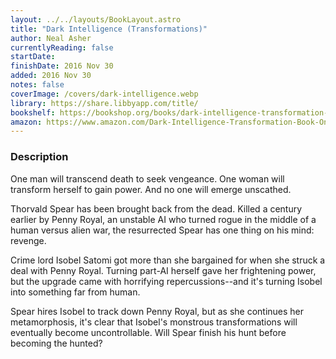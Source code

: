 ```yaml
---
layout: ../../layouts/BookLayout.astro
title: "Dark Intelligence (Transformations)"
author: Neal Asher
currentlyReading: false
startDate:
finishDate: 2016 Nov 30
added: 2016 Nov 30
notes: false
coverImage: /covers/dark-intelligence.webp
library: https://share.libbyapp.com/title/
bookshelf: https://bookshop.org/books/dark-intelligence-transformation-book-one/9781597808446
amazon: https://www.amazon.com/Dark-Intelligence-Transformation-Book-One/dp/159780844X
---
```


### Description
One man will transcend death to seek vengeance. One woman will transform herself to gain power. And no one will emerge unscathed.

Thorvald Spear has been brought back from the dead. Killed a century earlier by Penny Royal, an unstable AI who turned rogue in the middle of a human versus alien war, the resurrected Spear has one thing on his mind: revenge.

Crime lord Isobel Satomi got more than she bargained for when she struck a deal with Penny Royal. Turning part-AI herself gave her frightening power, but the upgrade came with horrifying repercussions--and it's turning Isobel into something far from human.

Spear hires Isobel to track down Penny Royal, but as she continues her metamorphosis, it's clear that Isobel's monstrous transformations will eventually become uncontrollable. Will Spear finish his hunt before becoming the hunted?

<!-- ### Notes & Highlights -->
